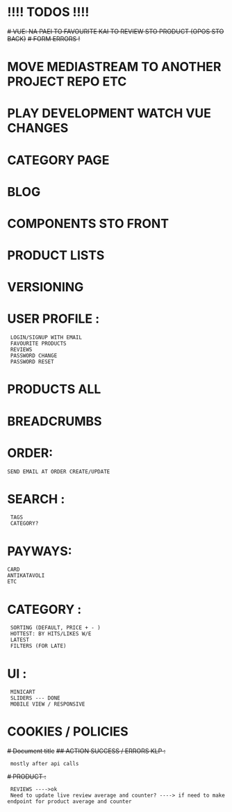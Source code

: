 # !!!! TODOS !!!!
~~# VUE: NA PAEI TO FAVOURITE KAI TO REVIEW STO PRODUCT (OPOS STO BACK)~~
~~# FORM ERRORS !~~
# MOVE MEDIASTREAM TO ANOTHER PROJECT REPO ETC
# PLAY DEVELOPMENT WATCH VUE CHANGES
# CATEGORY PAGE
# BLOG
# COMPONENTS STO FRONT
# PRODUCT LISTS
# VERSIONING
# USER PROFILE :
```
 LOGIN/SIGNUP WITH EMAIL
 FAVOURITE PRODUCTS
 REVIEWS
 PASSWORD CHANGE
 PASSWORD RESET
```
# PRODUCTS ALL
[comment]: <(# PAGINATION)> 
# BREADCRUMBS
# ORDER:
```
SEND EMAIL AT ORDER CREATE/UPDATE

```
# SEARCH :
```
 TAGS
 CATEGORY?
```
# PAYWAYS:
```
CARD
ANTIKATAVOLI
ETC
```
# CATEGORY :
```
 SORTING (DEFAULT, PRICE + - )
 HOTTEST: BY HITS/LIKES W/E
 LATEST
 FILTERS (FOR LATE)
```

# UI :
```
 MINICART
 SLIDERS --- DONE
 MOBILE VIEW / RESPONSIVE
```

# COOKIES / POLICIES

~~# Document title~~
~~## ACTION SUCCESS / ERRORS KLP :~~
```
 mostly after api calls
```
~~# PRODUCT :~~
```
 REVIEWS ---->ok
 Need to update live review average and counter? ----> if need to make endpoint for product average and counter
```
